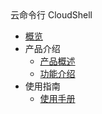 <div class="sidebar_title icon__cloudshell"> 云命令行 CloudShell</div>   <!-- 本行用于添加产品icon、中文名称、英文名称 -->

* [概览](README.md)
* 产品介绍   <!-- 以下是参考的目录模版，旨在建议产品文档应该包含的内容模块。实际章节划分可根据实际内容进行调整 -->
   * [产品概述](overview.md)
   * [功能介绍](functions.md)
* 使用指南
   * [使用手册](manual.md)
